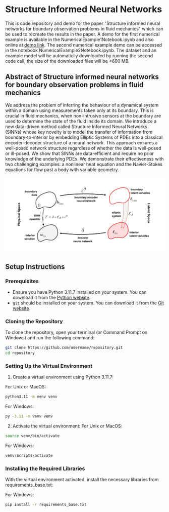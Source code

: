 # Structure Informed Neural Networks

This is code repository and demo for the paper "Structure informed neural networks for boundary observation problems in fluid mechanics" which can be used to recreate the results in the paper. A demo for the first numerical example is available in the NumericalExample1Notebook.ipynb and also online at [demo link](https://drive.google.com/file/d/1r6fiRHBhgSGEU_26-fn7nWzZGopArEu0/view?usp=sharing). The second numerical example demo can be accessed in the notebook NumericalExample2Notebook.ipynb. The dataset and an example model will be automaticlly downloaded by running the second code cell, the size of the downloaded files will be <600 MB.

## Abstract of Structure informed neural networks for boundary observation problems in fluid mechanics

We address the problem of inferring the behaviour of a dynamical system within a domain using measurements taken only at its boundary. This is crucial in fluid mechanics, when non-intrusive sensors at the boundary are used to determine the state of the fluid inside its domain. We introduce a new data-driven method called Structure Informed Neural Networks (SINNs) whose key novelty is to model the transfer of information from  boundary-to-interior by embedding Elliptic Systems of PDEs into a classical encoder-decoder structure of a neural network. This approach ensures a well-posed network structure regardless of whether the data is well-posed or ill-posed. We show that SINNs are data-efficient and require no prior knowledge of the underlying PDEs. We demonstrate their effectiveness with two challenging examples: a nonlinear heat equation and the Navier-Stokes equations for flow past a body with variable geometry.

![SINNs abstract](https://github.com/aeroimperial-optimization/Structure-Informed-Neural-Networks/blob/main/mapping_schematic%20(1).jpg)

## Setup Instructions

### Prerequisites

- Ensure you have Python 3.11.7 installed on your system. You can download it from the [Python website](https://www.python.org/downloads/release/python-3117/).
- `git` should be installed on your system. You can download it from the [Git website](https://github.com/aeroimperial-optimization/Structure-Informed-Neural-Networks.git).

### Cloning the Repository

To clone the repository, open your terminal (or Command Prompt on Windows) and run the following command:

```bash
git clone https://github.com/username/repository.git
cd repository
```

### Setting Up the Virtual Environment

1.	Create a virtual environment using Python 3.11.7:

For Unix or MacOS:

```bash
python3.11 -m venv venv
```

For Windows:

```bash
py -3.11 -m venv venv
```

2.	Activate the virtual environment:
For Unix or MacOS:

```bash
source venv/bin/activate
```

For Windows:
```bash
venv\Scripts\activate
```

### Installing the Required Libraries

With the virtual environment activated, install the necessary libraries from requirements_base.txt:

For Windows:
```bash
pip install -r requirements_base.txt
```
